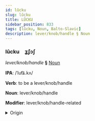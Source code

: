 ```yaml
---
id: lûcku
slug: lûcku
title: LÛCKU
sidebar_position: 833
tags: [lûcku, Noun, Balto-Slavic]
description: lever/knob/handle § Noun
---
```


### lûcku&emsp;<span kind="abugida">ʓ̄ʄɔʃ</span>

*lever/knob/handle* **§** [Noun](../../tags/Noun)

**IPA**: /ˈlut͡ɕ.kʌ/

**Verb**: to be a lever/knob/handle

**Noun**: lever/knob/handle

**Modifier**: lever/knob/handle-related

<details>
    <summary>Origin</summary>
    Russian ру́чка rúčka [ˈrut͡ɕkə]<br/>
    <em>Balto-Slavic Language Family</em>
</details>